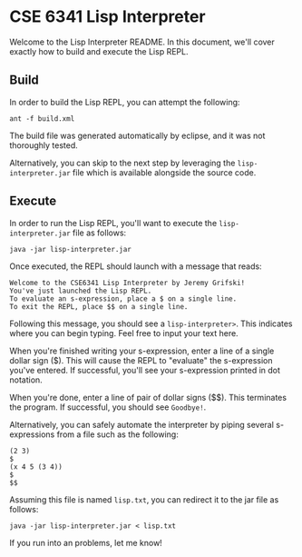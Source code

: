 # CSE 6341 Lisp Interpreter

Welcome to the Lisp Interpreter README. In this document,
we'll cover exactly how to build and execute the Lisp REPL.

## Build

In order to build the Lisp REPL, you can attempt the following:

```
ant -f build.xml
```

The build file was generated automatically by eclipse, and it
was not thoroughly tested.

Alternatively, you can skip to the next step by leveraging
the `lisp-interpreter.jar` file which is available alongside
the source code.

## Execute

In order to run the Lisp REPL, you'll want to execute the
`lisp-interpreter.jar` file as follows:

```
java -jar lisp-interpreter.jar
```

Once executed, the REPL should launch with a message that reads:

```
Welcome to the CSE6341 Lisp Interpreter by Jeremy Grifski!
You've just launched the Lisp REPL.
To evaluate an s-expression, place a $ on a single line.
To exit the REPL, place $$ on a single line.
```

Following this message, you should see a `lisp-interpreter>`. 
This indicates where you can begin typing. Feel free to input your
text here. 

When you're finished writing your s-expression, enter a line of a
single dollar sign ($). This will cause the REPL to "evaluate"
the s-expression you've entered. If successful, you'll see
your s-expression printed in dot notation.

When you're done, enter a line of pair of dollar signs ($$). This
terminates the program. If successful, you should see `Goodbye!`.

Alternatively, you can safely automate the interpreter by piping
several s-expressions from a file such as the following:

```
(2 3)
$
(x 4 5 (3 4))
$
$$
```

Assuming this file is named `lisp.txt`, you can redirect it to
the jar file as follows:

```
java -jar lisp-interpreter.jar < lisp.txt
```

If you run into an problems, let me know!
